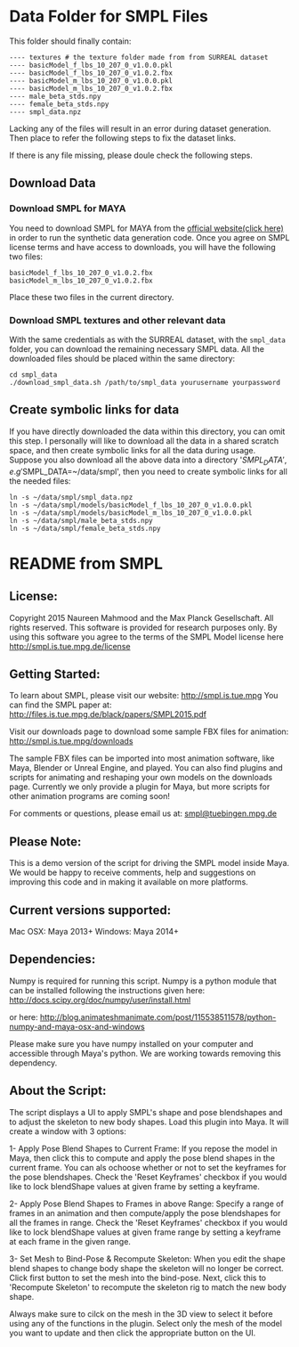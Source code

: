 # Data Folder for SMPL Files

This folder should finally contain:

``` 
---- textures # the texture folder made from from SURREAL dataset
---- basicModel_f_lbs_10_207_0_v1.0.0.pkl  
---- basicModel_f_lbs_10_207_0_v1.0.2.fbx  
---- basicModel_m_lbs_10_207_0_v1.0.0.pkl  
---- basicModel_m_lbs_10_207_0_v1.0.2.fbx
---- male_beta_stds.npy
---- female_beta_stds.npy
---- smpl_data.npz
```

Lacking any of the files will result in an error during dataset generation. Then place to refer the following steps to fix the dataset links. 

If there is any file missing, please doule check the following steps. 

## Download Data

### Download SMPL for MAYA

You need to download SMPL for MAYA from the [official website(click here)][3] in order to run the synthetic data generation code. Once you agree on SMPL license terms and have access to downloads, you will have the following two files:

```
basicModel_f_lbs_10_207_0_v1.0.2.fbx
basicModel_m_lbs_10_207_0_v1.0.2.fbx
```

Place these two files in the current directory.

### Download SMPL textures and other relevant data

With the same credentials as with the SURREAL dataset, with the `smpl_data` folder, you can download the remaining necessary SMPL data. All the downloaded files should be placed within the same directory:

``` shell
cd smpl_data
./download_smpl_data.sh /path/to/smpl_data yourusername yourpassword
```

## Create symbolic links for data

If you have directly downloaded the data within this directory, you can omit this step. I personally will like to download all the data in a shared scratch space, and then create symbolic links for all the data during usage. Suppose you also download all the above data into a directory '$SMPL_DATA', e.g '$SMPL_DATA=~/data/smpl', then you need to create symbolic links for all the needed files:

```
ln -s ~/data/smpl/smpl_data.npz
ln -s ~/data/smpl/models/basicModel_f_lbs_10_207_0_v1.0.0.pkl
ln -s ~/data/smpl/models/basicModel_m_lbs_10_207_0_v1.0.0.pkl  
ln -s ~/data/smpl/male_beta_stds.npy
ln -s ~/data/smpl/female_beta_stds.npy
```

[3]: http://smpl.is.tue.mpg.de


# README from SMPL

License:
--------
Copyright 2015 Naureen Mahmood and the Max Planck Gesellschaft.  All rights reserved.
This software is provided for research purposes only.
By using this software you agree to the terms of the SMPL Model license here http://smpl.is.tue.mpg.de/license


Getting Started:
----------------
To learn about SMPL, please visit our website: http://smpl.is.tue.mpg
You can find the SMPL paper at: http://files.is.tue.mpg.de/black/papers/SMPL2015.pdf

Visit our downloads page to download some sample FBX files for animation:
http://smpl.is.tue.mpg/downloads

The sample FBX files can be imported into most animation software, like Maya, Blender or 
Unreal Engine, and played. You can also find plugins and scripts for animating and reshaping your own models on the downloads page. Currently we only provide a plugin for Maya, but more scripts for other animation programs are coming soon! 

For comments or questions, please email us at: smpl@tuebingen.mpg.de


Please Note:
-----------
This is a demo version of the script for driving the SMPL model inside Maya.
We would be happy to receive comments, help and suggestions on improving this code 
and in making it available on more platforms. 


Current versions supported:
--------------------------
Mac OSX: Maya 2013+
Windows: Maya 2014+


Dependencies:
------------
Numpy is required for running this script. Numpy is a python module that
can be installed following the instructions given here:
http://docs.scipy.org/doc/numpy/user/install.html

or here:
http://blog.animateshmanimate.com/post/115538511578/python-numpy-and-maya-osx-and-windows

Please make sure you have numpy installed on your computer and accessible through Maya's python.
We are working towards removing this dependency. 



About the Script:
-----------------
The script displays a UI to apply SMPL's shape and pose blendshapes and to adjust the skeleton to new body shapes.
Load this plugin into Maya. It will create a window with 3 options:

1- Apply Pose Blend Shapes to Current Frame: 
	If you repose the model in Maya, then click this to 
	compute and apply the pose blend shapes in the current frame. 
    You can als ochoose whether or not to set the keyframes for the 
    pose blendshapes. Check the 'Reset Keyframes' checkbox if you 
    would like to lock blendShape values at given frame by setting 
    a keyframe. 

2- Apply Pose Blend Shapes to Frames in above Range: 
	Specify a range of frames in an animation and then compute/apply 
	the pose blendshapes for all the frames in range. Check the 
    'Reset Keyframes' checkbox if you would like to lock blendShape 
    values at given frame range by setting a keyframe at each frame in the 
    given range.
    
3- Set Mesh to Bind-Pose & Recompute Skeleton: 
	When you edit the shape blend shapes to change body shape the 
	skeleton will no longer be correct.  Click first button to set the 
    mesh into the bind-pose. Next, click this to 'Recompute Skeleton' 
    to recompute the skeleton rig to match the new body shape.

Always make sure to cilck on the mesh in the 3D view to select it before 
using any of the functions in the plugin. Select only the mesh of the model 
you want to update and then click the appropriate button on the UI.